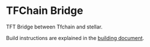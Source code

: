 # TFChain Bridge

TFT Bridge between Tfchain and stellar.

Build instructions are explained in the [building document](building.md).
